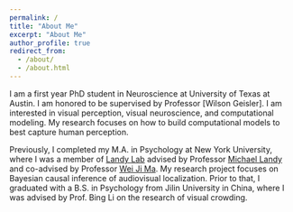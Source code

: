 ```yaml
---
permalink: /
title: "About Me"
excerpt: "About Me"
author_profile: true
redirect_from: 
  - /about/
  - /about.html
---
```


I am a first year PhD student in Neuroscience at University of Texas at Austin. I am honored to be supervised by Professor [Wilson Geisler]. I am interested in visual perception, visual neuroscience, and computational modeling. My research focuses on how to build computational models to best capture human perception.

Previously, I completed my M.A. in Psychology at New York University, where I was a member of [Landy Lab](http://wp.nyu.edu/landylab) advised by Professor [Michael Landy](https://as.nyu.edu/faculty/michael-s-landy.html) and co-advised by Professor [Wei Ji Ma](https://as.nyu.edu/faculty/weiji-ma.html). My research project focuses on Bayesian causal inference of audiovisual localization. Prior to that, I graduated with a B.S. in Psychology from Jilin University in China, where I was advised by Prof. Bing Li on the research of visual crowding.
